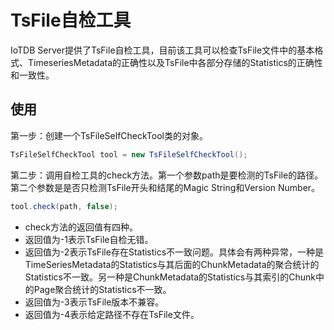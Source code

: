 <!--

    Licensed to the Apache Software Foundation (ASF) under one
    or more contributor license agreements.  See the NOTICE file
    distributed with this work for additional information
    regarding copyright ownership.  The ASF licenses this file
    to you under the Apache License, Version 2.0 (the
    "License"); you may not use this file except in compliance
    with the License.  You may obtain a copy of the License at

        http://www.apache.org/licenses/LICENSE-2.0

    Unless required by applicable law or agreed to in writing,
    software distributed under the License is distributed on an
    "AS IS" BASIS, WITHOUT WARRANTIES OR CONDITIONS OF ANY
    KIND, either express or implied.  See the License for the
    specific language governing permissions and limitations
    under the License.

-->

# TsFile自检工具
IoTDB Server提供了TsFile自检工具，目前该工具可以检查TsFile文件中的基本格式、TimeseriesMetadata的正确性以及TsFile中各部分存储的Statistics的正确性和一致性。

## 使用
第一步：创建一个TsFileSelfCheckTool类的对象。

``` java
TsFileSelfCheckTool tool = new TsFileSelfCheckTool();
```

第二步：调用自检工具的check方法。第一个参数path是要检测的TsFile的路径。第二个参数是是否只检测TsFile开头和结尾的Magic String和Version Number。

``` java
tool.check(path, false);
```

* check方法的返回值有四种。
* 返回值为-1表示TsFile自检无错。
* 返回值为-2表示TsFile存在Statistics不一致问题。具体会有两种异常，一种是TimeSeriesMetadata的Statistics与其后面的ChunkMetadata的聚合统计的Statistics不一致。另一种是ChunkMetadata的Statistics与其索引的Chunk中的Page聚合统计的Statistics不一致。
* 返回值为-3表示TsFile版本不兼容。
* 返回值为-4表示给定路径不存在TsFile文件。